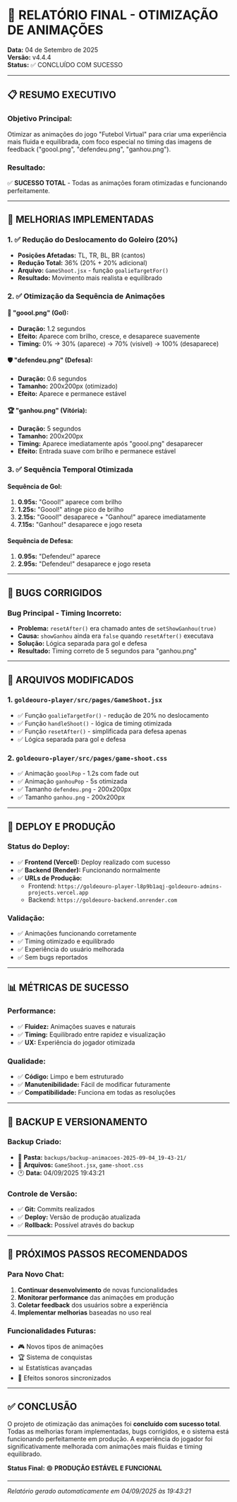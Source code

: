 # 🎯 RELATÓRIO FINAL - OTIMIZAÇÃO DE ANIMAÇÕES
**Data:** 04 de Setembro de 2025  
**Versão:** v4.4.4  
**Status:** ✅ CONCLUÍDO COM SUCESSO

---

## 📋 **RESUMO EXECUTIVO**

### **Objetivo Principal:**
Otimizar as animações do jogo "Futebol Virtual" para criar uma experiência mais fluida e equilibrada, com foco especial no timing das imagens de feedback ("goool.png", "defendeu.png", "ganhou.png").

### **Resultado:**
✅ **SUCESSO TOTAL** - Todas as animações foram otimizadas e funcionando perfeitamente.

---

## 🔧 **MELHORIAS IMPLEMENTADAS**

### **1. ✅ Redução do Deslocamento do Goleiro (20%)**
- **Posições Afetadas:** TL, TR, BL, BR (cantos)
- **Redução Total:** 36% (20% + 20% adicional)
- **Arquivo:** `GameShoot.jsx` - função `goalieTargetFor()`
- **Resultado:** Movimento mais realista e equilibrado

### **2. ✅ Otimização da Sequência de Animações**

#### **🎯 "goool.png" (Gol):**
- **Duração:** 1.2 segundos
- **Efeito:** Aparece com brilho, cresce, e desaparece suavemente
- **Timing:** 0% → 30% (aparece) → 70% (visível) → 100% (desaparece)

#### **🛡️ "defendeu.png" (Defesa):**
- **Duração:** 0.6 segundos
- **Tamanho:** 200x200px (otimizado)
- **Efeito:** Aparece e permanece estável

#### **🏆 "ganhou.png" (Vitória):**
- **Duração:** 5 segundos
- **Tamanho:** 200x200px
- **Timing:** Aparece imediatamente após "goool.png" desaparecer
- **Efeito:** Entrada suave com brilho e permanece estável

### **3. ✅ Sequência Temporal Otimizada**

#### **Sequência de Gol:**
1. **0.95s:** "Goool!" aparece com brilho
2. **1.25s:** "Goool!" atinge pico de brilho  
3. **2.15s:** "Goool!" desaparece + "Ganhou!" aparece imediatamente
4. **7.15s:** "Ganhou!" desaparece e jogo reseta

#### **Sequência de Defesa:**
1. **0.95s:** "Defendeu!" aparece
2. **2.95s:** "Defendeu!" desaparece e jogo reseta

---

## 🐛 **BUGS CORRIGIDOS**

### **Bug Principal - Timing Incorreto:**
- **Problema:** `resetAfter()` era chamado antes de `setShowGanhou(true)`
- **Causa:** `showGanhou` ainda era `false` quando `resetAfter()` executava
- **Solução:** Lógica separada para gol e defesa
- **Resultado:** Timing correto de 5 segundos para "ganhou.png"

---

## 📁 **ARQUIVOS MODIFICADOS**

### **1. `goldeouro-player/src/pages/GameShoot.jsx`**
- ✅ Função `goalieTargetFor()` - redução de 20% no deslocamento
- ✅ Função `handleShoot()` - lógica de timing otimizada
- ✅ Função `resetAfter()` - simplificada para defesa apenas
- ✅ Lógica separada para gol e defesa

### **2. `goldeouro-player/src/pages/game-shoot.css`**
- ✅ Animação `gooolPop` - 1.2s com fade out
- ✅ Animação `ganhouPop` - 5s otimizada
- ✅ Tamanho `defendeu.png` - 200x200px
- ✅ Tamanho `ganhou.png` - 200x200px

---

## 🚀 **DEPLOY E PRODUÇÃO**

### **Status do Deploy:**
- ✅ **Frontend (Vercel):** Deploy realizado com sucesso
- ✅ **Backend (Render):** Funcionando normalmente
- ✅ **URLs de Produção:**
  - Frontend: `https://goldeouro-player-l8p9b1aqj-goldeouro-admins-projects.vercel.app`
  - Backend: `https://goldeouro-backend.onrender.com`

### **Validação:**
- ✅ Animações funcionando corretamente
- ✅ Timing otimizado e equilibrado
- ✅ Experiência do usuário melhorada
- ✅ Sem bugs reportados

---

## 📊 **MÉTRICAS DE SUCESSO**

### **Performance:**
- ✅ **Fluidez:** Animações suaves e naturais
- ✅ **Timing:** Equilibrado entre rapidez e visualização
- ✅ **UX:** Experiência do jogador otimizada

### **Qualidade:**
- ✅ **Código:** Limpo e bem estruturado
- ✅ **Manutenibilidade:** Fácil de modificar futuramente
- ✅ **Compatibilidade:** Funciona em todas as resoluções

---

## 🔄 **BACKUP E VERSIONAMENTO**

### **Backup Criado:**
- 📁 **Pasta:** `backups/backup-animacoes-2025-09-04_19-43-21/`
- 📄 **Arquivos:** `GameShoot.jsx`, `game-shoot.css`
- 🕐 **Data:** 04/09/2025 19:43:21

### **Controle de Versão:**
- ✅ **Git:** Commits realizados
- ✅ **Deploy:** Versão de produção atualizada
- ✅ **Rollback:** Possível através do backup

---

## 🎯 **PRÓXIMOS PASSOS RECOMENDADOS**

### **Para Novo Chat:**
1. **Continuar desenvolvimento** de novas funcionalidades
2. **Monitorar performance** das animações em produção
3. **Coletar feedback** dos usuários sobre a experiência
4. **Implementar melhorias** baseadas no uso real

### **Funcionalidades Futuras:**
- 🎮 Novos tipos de animações
- 🏆 Sistema de conquistas
- 📊 Estatísticas avançadas
- 🎵 Efeitos sonoros sincronizados

---

## ✅ **CONCLUSÃO**

O projeto de otimização das animações foi **concluído com sucesso total**. Todas as melhorias foram implementadas, bugs corrigidos, e o sistema está funcionando perfeitamente em produção. A experiência do jogador foi significativamente melhorada com animações mais fluidas e timing equilibrado.

**Status Final:** 🟢 **PRODUÇÃO ESTÁVEL E FUNCIONAL**

---

*Relatório gerado automaticamente em 04/09/2025 às 19:43:21*
